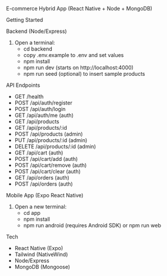 E-commerce Hybrid App (React Native + Node + MongoDB)

Getting Started

Backend (Node/Express)

1. Open a terminal:
   - cd backend
   - copy .env.example to .env and set values
   - npm install
   - npm run dev (starts on http://localhost:4000)
   - npm run seed (optional) to insert sample products

API Endpoints

- GET /health
- POST /api/auth/register
- POST /api/auth/login
- GET /api/auth/me (auth)
- GET /api/products
- GET /api/products/:id
- POST /api/products (admin)
- PUT /api/products/:id (admin)
- DELETE /api/products/:id (admin)
- GET /api/cart (auth)
- POST /api/cart/add (auth)
- POST /api/cart/remove (auth)
- POST /api/cart/clear (auth)
- GET /api/orders (auth)
- POST /api/orders (auth)

Mobile App (Expo React Native)

1. Open a new terminal:
   - cd app
   - npm install
   - npm run android (requires Android SDK) or npm run web

Tech

- React Native (Expo)
- Tailwind (NativeWind)
- Node/Express
- MongoDB (Mongoose)


